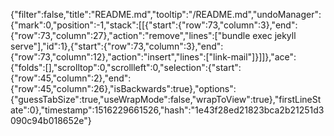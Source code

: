 {"filter":false,"title":"README.md","tooltip":"/README.md","undoManager":{"mark":0,"position":-1,"stack":[[{"start":{"row":73,"column":3},"end":{"row":73,"column":27},"action":"remove","lines":["bundle exec jekyll serve"],"id":1},{"start":{"row":73,"column":3},"end":{"row":73,"column":12},"action":"insert","lines":["link-mail"]}]]},"ace":{"folds":[],"scrolltop":0,"scrollleft":0,"selection":{"start":{"row":45,"column":2},"end":{"row":45,"column":26},"isBackwards":true},"options":{"guessTabSize":true,"useWrapMode":false,"wrapToView":true},"firstLineState":0},"timestamp":1516229661526,"hash":"1e43f28ed21823bca2b21251d3090c94b018652e"}
